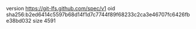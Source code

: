 version https://git-lfs.github.com/spec/v1
oid sha256:b2ed6414c5597b68d14f1d7c7744f89f68233c2ca3e46707fc6426fbe38bd032
size 4591
